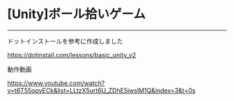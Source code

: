 # [Unity]ボール拾いゲーム

***

ドットインストールを参考に作成しました

https://dotinstall.com/lessons/basic_unity_v2


動作動画

https://www.youtube.com/watch?v=t6T55opvECk&list=LLtzX5urt6U_ZDhE5iwslM1Q&index=3&t=0s
